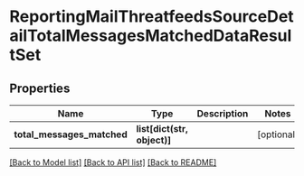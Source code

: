 # ReportingMailThreatfeedsSourceDetailTotalMessagesMatchedDataResultSet

## Properties
Name | Type | Description | Notes
------------ | ------------- | ------------- | -------------
**total_messages_matched** | **list[dict(str, object)]** |  | [optional] 

[[Back to Model list]](../README.md#documentation-for-models) [[Back to API list]](../README.md#documentation-for-api-endpoints) [[Back to README]](../README.md)

